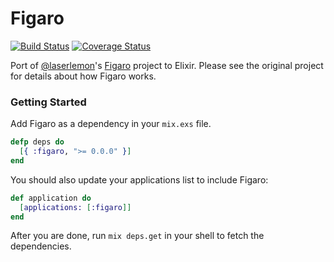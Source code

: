 Figaro
======
[![Build Status](http://img.shields.io/travis/trestrantham/ex_figaro.svg?style=flat "Build Status")](http://travis-ci.org/trestrantham/ex_figaro)
[![Coverage Status](http://img.shields.io/coveralls/trestrantham/ex_figaro.svg?style=flat)](https://coveralls.io/r/trestrantham/ex_figaro?branch=master)

Port of [@laserlemon](http://github.com/laserlemon)'s [Figaro](http://github.com/laserlemon/figaro) project to Elixir. Please see the original project
for details about how Figaro works.

### Getting Started

Add Figaro as a dependency in your `mix.exs` file.

```elixir
defp deps do
  [{ :figaro, ">= 0.0.0" }]
end
```

You should also update your applications list to include Figaro:

```elixir
def application do
  [applications: [:figaro]]
end
```

After you are done, run `mix deps.get` in your shell to fetch the dependencies.
